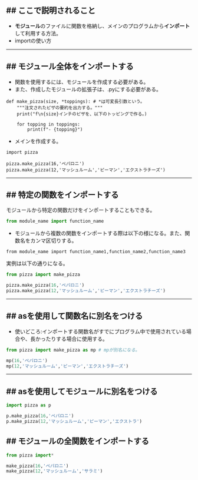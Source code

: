 ## ## ここで説明されること
- **モジュール**のファイルに関数を格納し、メインのプログラムから**インポート**して利用する方法。
- importの使い方

---
## ## モジュール全体をインポートする
- 関数を使用するには、モジュールを作成する必要がある。
- また、作成したモジュールの拡張子は、.pyにする必要がある。
```python(module)
def make_pizza(size, *toppings): # *は可変長引数という。
	"""注文されたピザの要約を出力する。"""
	print("f\n{size}インチのピザを、以下のトッピングで作る。)

	for topping in toppings:
		print(f"- {topping}")
```
- メインを作成する。
```python(main)
import pizza

pizza.make_pizza(16,'ペパロニ')
pizza.make_pizza(12,'マッシュルーム','ピーマン','エクストラチーズ')
```

---
## ## 特定の関数をインポートする
モジュールから特定の関数だけをインポートすることもできる。
```python
from module_name import function_name
```
- モジュールから複数の関数をインポートする際は以下の様になる。また、関数名をカンマ区切りする。
```ptyhon
from module_name import function_name1,function_name2,function_name3
```

実例は以下の通りになる。
```python
from pizza import make_pizza 

pizza.make_pizza(16,'ペパロニ')
pizza.make_pizza(12,'マッシュルーム','ピーマン','エクストラチーズ')
```

---
## ## asを使用して関数名に別名をつける
- 使いどころ:インポートする関数名がすでにプログラム中で使用されている場合や、長かったりする場合に使用する。
```python
from pizza import make_pizza as mp # mpが別名になる。

mp(16,'ペパロニ')
mp(12,'マッシュルーム','ピーマン','エクストラチーズ')
```

---
## ## asを使用してモジュールに別名をつける
```python
import pizza as p

p.make_pizza(16,'ペパロニ')
p.make_pizza(12,'マッシュルーム','ピーマン','エクストラ')
```

## ## モジュールの全関数をインポートする
```python
from pizza import*

make_pizza(16,'ペパロニ')
make_pizza(12,'マッシュルーム','サラミ')
```